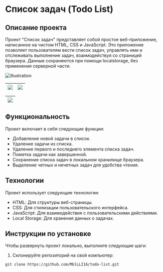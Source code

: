 # Список задач (Todo List)

## Описание проекта
Проект "Список задач" представляет собой простое веб-приложение, написанное на чистом HTML, CSS и JavaScript. Это приложение позволяет пользователям вести список задач, управлять ими и отслеживать выполнение задач, взаимодействуя со страницей браузера. Данные сохраняются при помощи localstorage, без применения серверной части.

![illustration](https://github.com/MblLLI16/CaseLabJS/assets/99223352/45eb3e34-d476-4cf3-b28d-b195540a24e2)

| [![](https://github.com/MblLLI16/CaseLabJS/assets/99223352/bc025cd4-9cf9-4104-823a-a715aed5d95a)]()  | [![](https://github.com/MblLLI16/CaseLabJS/assets/99223352/b6d4f795-ad77-4754-9f72-431a7b8c81d4)]() |
|:---:|:---:|

| [![](https://github.com/MblLLI16/CaseLabJS/assets/99223352/b6509230-eee6-49e4-adc3-a96e5dfeb5dc)]()  |
|:---:|


## Функциональность
Проект включает в себя следующие функции:

- Добавление новой задачи в список.
- Удаление задачи из списка.
- Удаление первого и последнего элемента списка задач.
- Пометка задачи как завершенной.
- Сохранение списка задач в локальном хранилище браузера.
- Выделение четных и нечетных задач для удобства чтения.

## Технологии
Проект использует следующие технологии:

- HTML: Для структуры веб-страницы.
- CSS: Для стилизации пользовательского интерфейса.
- JavaScript: Для взаимодействия с пользовательскими действиями.
- Local Storage: Для хранения данных о задачах.

## Инструкции по установке
Чтобы развернуть проект локально, выполните следующие шаги:

1. Склонируйте репозиторий на свой компьютер:

```shell
git clone https://github.com/MblLLI16/todo-list.git

